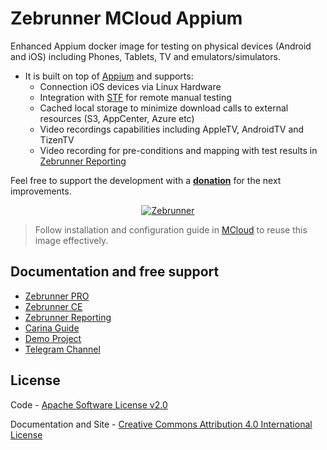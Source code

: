Zebrunner MCloud Appium
==================

Enhanced Appium docker image for testing on physical devices (Android and iOS) including Phones, Tablets, TV and emulators/simulators.

* It is built on top of [Appium](https://github.com/appium/appium/) and supports:
  * Connection iOS devices via Linux Hardware
  * Integration with [STF](https://github.com/zebrunner/stf) for remote manual testing
  * Cached local storage to minimize download calls to external resources (S3, AppCenter, Azure etc)
  * Video recordings capabilities including AppleTV, AndroidTV and TizenTV
  * Video recording for pre-conditions and mapping with test results in [Zebrunner Reporting](https://zebrunner.com/)

Feel free to support the development with a [**donation**](https://www.paypal.com/donate?hosted_button_id=JLQ4U468TWQPS) for the next improvements.

<p align="center">
  <a href="https://zebrunner.com/"><img alt="Zebrunner" src="https://github.com/zebrunner/zebrunner/raw/master/docs/img/zebrunner_intro.png"></a>
</p>


> Follow installation and configuration guide in [MCloud](https://github.com/zebrunner/mcloud) to reuse this image effectively.

## Documentation and free support
* [Zebrunner PRO](https://zebrunner.com)
* [Zebrunner CE](https://zebrunner.github.io/community-edition)
* [Zebrunner Reporting](https://zebrunner.com/documentation)
* [Carina Guide](http://zebrunner.github.io/carina)
* [Demo Project](https://github.com/zebrunner/carina-demo)
* [Telegram Channel](https://t.me/zebrunner)
 
## License
Code - [Apache Software License v2.0](http://www.apache.org/licenses/LICENSE-2.0)

Documentation and Site - [Creative Commons Attribution 4.0 International License](http://creativecommons.org/licenses/by/4.0/deed.en_US)
